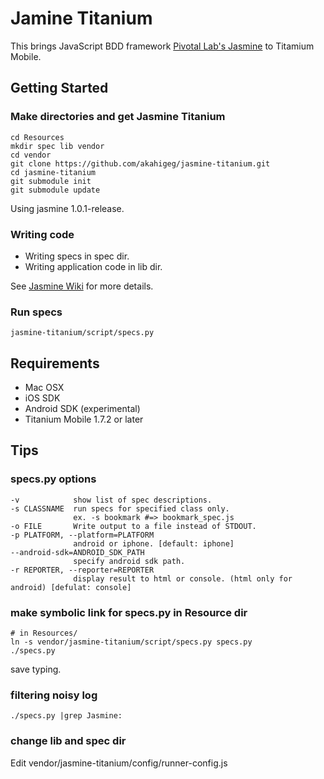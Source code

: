 Jamine Titanium
===============

This brings JavaScript BDD framework [Pivotal Lab's Jasmine](http://github.com/pivotal/jasmine) to Titamium Mobile.

Getting Started
---------------

### Make directories and get Jasmine Titanium

    cd Resources
    mkdir spec lib vendor
    cd vendor
    git clone https://github.com/akahigeg/jasmine-titanium.git
    cd jasmine-titanium
    git submodule init
    git submodule update

Using jasmine 1.0.1-release.

### Writing code

* Writing specs in spec dir.
* Writing application code in lib dir.

See [Jasmine Wiki](http://pivotal.github.com/jasmine/) for more details.

### Run specs

    jasmine-titanium/script/specs.py

Requirements
------------

* Mac OSX
* iOS SDK
* Android SDK (experimental)
* Titanium Mobile 1.7.2 or later

Tips
----

### specs.py options

    -v            show list of spec descriptions.
    -s CLASSNAME  run specs for specified class only.
                  ex. -s bookmark #=> bookmark_spec.js
    -o FILE       Write output to a file instead of STDOUT.
    -p PLATFORM, --platform=PLATFORM
                  android or iphone. [default: iphone]
    --android-sdk=ANDROID_SDK_PATH
                  specify android sdk path.                 
    -r REPORTER, --reporter=REPORTER
                  display result to html or console. (html only for android) [defulat: console]

### make symbolic link for specs.py in Resource dir

    # in Resources/
    ln -s vendor/jasmine-titanium/script/specs.py specs.py
    ./specs.py

save typing.

### filtering noisy log

    ./specs.py |grep Jasmine:

### change lib and spec dir

Edit vendor/jasmine-titanium/config/runner-config.js
